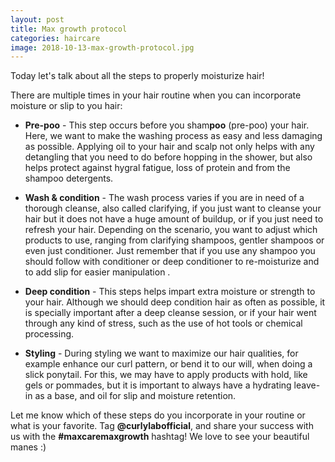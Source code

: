 ```yaml
---
layout: post
title: Max growth protocol
categories: haircare
image: 2018-10-13-max-growth-protocol.jpg
---
```


Today let's talk about all the steps to properly moisturize hair!

There are multiple times in your hair routine when you can incorporate moisture or slip to you hair:
<!--more-->

* **Pre-poo** - This step occurs before you sham**poo** (pre-poo) your hair. Here, we want to make the washing process as easy and less damaging as possible. Applying oil to your hair and scalp not only helps with any detangling that you need to do before hopping in the shower, but also helps protect against hygral fatigue, loss of protein and from the shampoo detergents.

* **Wash & condition** - The wash process varies if you are in need of a thorough cleanse, also called clarifying, if you just want to cleanse your hair but it does not have a huge amount of buildup, or if you just need to refresh your hair. Depending on the scenario, you want to adjust which products to use, ranging from clarifying shampoos, gentler shampoos or even just conditioner. Just remember that if you use any shampoo you should follow with conditioner or deep conditioner to re-moisturize and to add slip for easier manipulation .

* **Deep condition** - This steps helps impart extra moisture or strength to your hair. Although we should deep condition hair as often as possible, it is specially important after a deep cleanse session, or if your hair went through any kind of stress, such as the use of hot tools or chemical processing.

* **Styling** - During styling we want to maximize our hair qualities, for example enhance our curl pattern, or bend it to our will, when doing a slick ponytail. For this, we may have to apply products with hold, like gels or pommades, but it is important to always have a hydrating leave-in as a base, and oil for slip and moisture retention.

Let me know which of these steps do you incorporate in your routine or what is your favorite. Tag **@curlylabofficial**, and share your success with us with the **#maxcaremaxgrowth** hashtag! We love to see your beautiful manes :)

<!--insert picture-->
